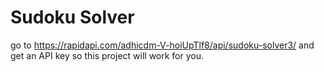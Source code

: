 # Sudoku Solver




go to https://rapidapi.com/adhicdm-V-hoiUpTlf8/api/sudoku-solver3/
and get an API key so this project will work for you.
